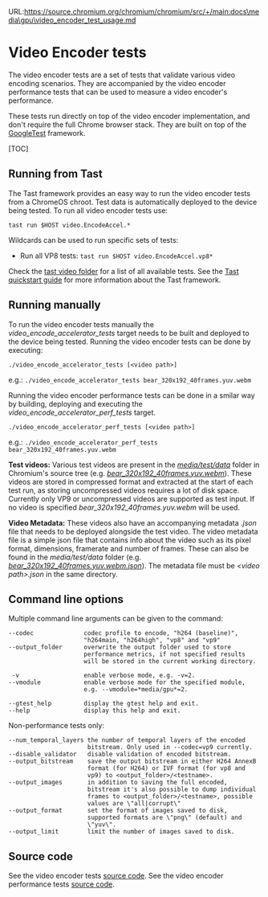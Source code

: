 URL:https://source.chromium.org/chromium/chromium/src/+/main:docs\media\gpu\video_encoder_test_usage.md
# Video Encoder tests
The video encoder tests are a set of tests that validate various video encoding
scenarios. They are accompanied by the video encoder performance tests that can
be used to measure a video encoder's performance.

These tests run directly on top of the video encoder implementation, and
don't require the full Chrome browser stack. They are built on top of the
[GoogleTest](https://github.com/google/googletest/blob/main/README.md)
framework.

[TOC]

## Running from Tast
The Tast framework provides an easy way to run the video encoder tests from a
ChromeOS chroot. Test data is automatically deployed to the device being tested.
To run all video encoder tests use:

    tast run $HOST video.EncodeAccel.*

Wildcards can be used to run specific sets of tests:
* Run all VP8 tests: `tast run $HOST video.EncodeAccel.vp8*`

Check the
[tast video folder](https://chromium.googlesource.com/chromiumos/platform/tast-tests/+/refs/heads/main/src/go.chromium.org/tast-tests/cros/local/bundles/cros/video/)
for a list of all available tests.
See the
[Tast quickstart guide](https://chromium.googlesource.com/chromiumos/platform/tast/+/HEAD/docs/quickstart.md)
for more information about the Tast framework.

## Running manually
To run the video encoder tests manually the _video_encode_accelerator_tests_
target needs to be built and deployed to the device being tested. Running
the video encoder tests can be done by executing:

    ./video_encode_accelerator_tests [<video path>]

e.g.: `./video_encode_accelerator_tests bear_320x192_40frames.yuv.webm`

Running the video encoder performance tests can be done in a smilar way by
building, deploying and executing the _video_encode_accelerator_perf_tests_
target.

    ./video_encode_accelerator_perf_tests [<video path>]

e.g.: `./video_encode_accelerator_perf_tests bear_320x192_40frames.yuv.webm`

__Test videos:__ Various test videos are present in the
[_media/test/data_](https://cs.chromium.org/chromium/src/media/test/data/)
folder in Chromium's source tree (e.g.
[_bear_320x192_40frames.yuv.webm_](https://cs.chromium.org/chromium/src/media/test/data/bear_320x192_40frames.yuv.webm)).
These videos are stored in compressed format and extracted at the start of each
test run, as storing uncompressed videos requires a lot of disk space. Currently
only VP9 or uncompressed videos are supported as test input. If no video is
specified _bear_320x192_40frames.yuv.webm_ will be used.

__Video Metadata:__ These videos also have an accompanying metadata _.json_ file
that needs to be deployed alongside the test video. The video metadata file is a
simple json file that contains info about the video such as its pixel format,
dimensions, framerate and number of frames. These can also be found in the
_media/test/data_ folder (e.g.
[_bear_320x192_40frames.yuv.webm.json_](https://cs.chromium.org/chromium/src/media/test/data/bear_320x192_40frames.yuv.webm.json)).
The metadata file must be _\<video path\>.json_ in the same directory.

## Command line options
Multiple command line arguments can be given to the command:

    --codec              codec profile to encode, "h264 (baseline)",
                         "h264main, "h264high", "vp8" and "vp9"
    --output_folder      overwrite the output folder used to store
                         performance metrics, if not specified results
                         will be stored in the current working directory.

     -v                  enable verbose mode, e.g. -v=2.
    --vmodule            enable verbose mode for the specified module,
                         e.g. --vmodule=*media/gpu*=2.

    --gtest_help         display the gtest help and exit.
    --help               display this help and exit.

Non-performance tests only:

    --num_temporal_layers the number of temporal layers of the encoded
                          bitstream. Only used in --codec=vp9 currently.
    --disable_validator   disable validation of encoded bitstream.
    --output_bitstream    save the output bitstream in either H264 AnnexB
                          format (for H264) or IVF format (for vp8 and
                          vp9) to <output_folder>/<testname>.
    --output_images       in addition to saving the full encoded,
                          bitstream it's also possible to dump individual
                          frames to <output_folder>/<testname>, possible
                          values are \"all|corrupt\"
    --output_format       set the format of images saved to disk,
                          supported formats are \"png\" (default) and
                          \"yuv\".
    --output_limit        limit the number of images saved to disk.

## Source code
See the video encoder tests [source code](https://cs.chromium.org/chromium/src/media/gpu/test/video_encode_accelerator_tests.cc).
See the video encoder performance tests [source code](https://cs.chromium.org/chromium/src/media/gpu/test/video_encode_accelerator_perf_tests.cc).
